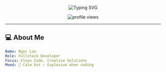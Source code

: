 <!-- Banner -->
<p align="center">
  <img src="https://readme-typing-svg.herokuapp.com?color=%23F7E018&center=true&vCenter=true&lines=Hi%2C+I'm+Ngọc+Lan+%F0%9F%91%8B;Welcome+to+my+GitHub!;Code+is+Poetry+%E2%9C%A8;Hack+the+Future+%F0%9F%94%A5" alt="Typing SVG" />
</p>

<!-- Profile View Counter -->
<p align="center">
  <img src="https://komarev.com/ghpvc/?username=lnliris&label=Profile+Views&color=ff69b4&style=flat" alt="profile views" />
</p>

---

## 💻 About Me
```yaml
Name: Ngọc Lan
Role: Fullstack Developer
Focus: Clean Code, Creative Solutions
Mood: 🌸 Calm but ⚡ Explosive when coding
